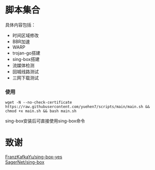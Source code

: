 # 脚本集合

具体内容包括：
* 时间区域修改
* BBR加速
* WARP
* trojan-go搭建
* sing-box搭建
* 流媒体检测
* 回城线路测试
* 三网下载测试

### 使用

```
wget -N --no-check-certificate https://raw.githubusercontent.com/yuehen7/scripts/main/main.sh && chmod +x main.sh && bash main.sh
```

sing-box安装后可直接使用sing-box命令


# 致谢  
[FranzKafkaYu/sing-box-yes](https://github.com/FranzKafkaYu/sing-box-yes)
<br/>
[SagerNet/sing-box](https://github.com/SagerNet/sing-box)  
